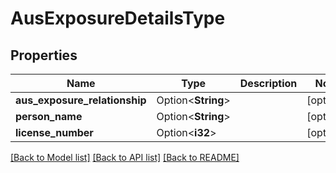 # AusExposureDetailsType

## Properties

Name | Type | Description | Notes
------------ | ------------- | ------------- | -------------
**aus_exposure_relationship** | Option<**String**> |  | [optional]
**person_name** | Option<**String**> |  | [optional]
**license_number** | Option<**i32**> |  | [optional]

[[Back to Model list]](../README.md#documentation-for-models) [[Back to API list]](../README.md#documentation-for-api-endpoints) [[Back to README]](../README.md)
